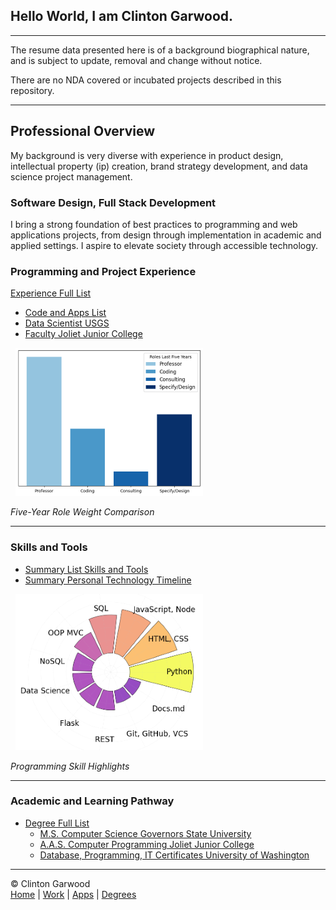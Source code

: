 
## Hello World, I am Clinton Garwood.

---

The resume data presented here is of a background biographical nature, and is subject to update, removal and change without notice.

There are no NDA covered or incubated projects described in this repository. 

---

## Professional Overview 
My background is very diverse with experience in product design, intellectual property (ip) creation, brand strategy development, and data science project management. 

### Software Design, Full Stack Development
I bring a strong foundation of best practices to programming and web applications projects, from design through implementation in academic and applied settings. I aspire to elevate society through accessible technology.

### Programming and Project Experience
[Experience Full List](Experience/Experience_Summary_Garwood_Clinton.md)
  - [Code and Apps List](Code_Apps/A_Summary_Open_Source_Apps_Garwood_Clinton)
  - [Data Scientist USGS](Experience/Visiting_Scientist_USGS_Garwood_Clinton.md)
  - [Faculty Joliet Junior College](Experience/Faculty_Joliet_Junior_College_Garwood_Clinton.md)


&nbsp;&nbsp;![Weighted Roles](img/garwood_role_bars_300w.png "Weighted Roles Chart")

*Five-Year Role Weight Comparison*

---

### Skills and Tools
- [Summary List Skills and Tools](Experience/Skills_Tools_Summary_Garwood_Clinton.md)
- [Summary Personal Technology Timeline](Experience/Technology_Timeline_Garwood_Clinton.md)

&nbsp;&nbsp;![Skills Wheel](img/garwood_skills_wheel_300w.png "Skills Wheel")

*Programming Skill Highlights*

---

### Academic and Learning Pathway
- [Degree Full List](Degrees/Degrees_List_Garwood_Clinton.md)
  - [M.S. Computer Science Governors State University](Degrees/MS_Governors_State_University_Garwood_Clinton.md)
  - [A.A.S. Computer Programming Joliet Junior College](Degrees/AAS_Joliet_Junior_College_Garwood_Clinton.md)
  - [Database, Programming, IT Certificates University of Washington](Degrees/University_of_Washington_Garwood_Clinton.md)

<hr>

&copy; Clinton Garwood  
[Home](./Hello_World.md) | [Work](./Experience) | [Apps](./Code_Apps) | [Degrees](./Degrees) 
